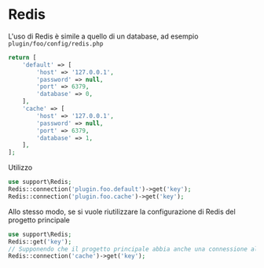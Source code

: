 # Redis
L'uso di Redis è simile a quello di un database, ad esempio `plugin/foo/config/redis.php`
```php
return [
    'default' => [
        'host' => '127.0.0.1',
        'password' => null,
        'port' => 6379,
        'database' => 0,
    ],
    'cache' => [
        'host' => '127.0.0.1',
        'password' => null,
        'port' => 6379,
        'database' => 1,
    ],
];
```
Utilizzo
```php
use support\Redis;
Redis::connection('plugin.foo.default')->get('key');
Redis::connection('plugin.foo.cache')->get('key');
```

Allo stesso modo, se si vuole riutilizzare la configurazione di Redis del progetto principale
```php
use support\Redis;
Redis::get('key');
// Supponendo che il progetto principale abbia anche una connessione alla cache configurata
Redis::connection('cache')->get('key');
```
